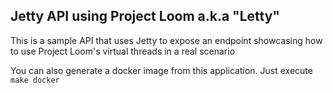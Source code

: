 ## Jetty API using Project Loom a.k.a "Letty"

This is a sample API that uses Jetty to expose an endpoint showcasing how to use Project Loom's virtual threads
in a real scenario


You can also generate a docker image from this application. 
Just execute `make docker`
